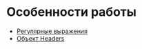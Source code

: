 # Особенности работы

- [Регулярные выражения](./Регулярные%20выражения.md)
- [Объект Headers](./headers-object.md)
